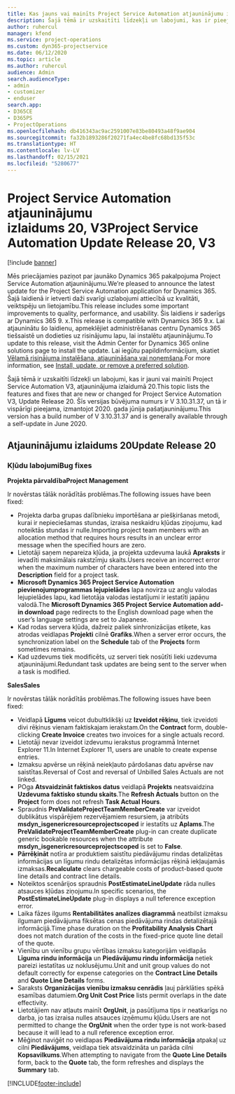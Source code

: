 ```yaml
---
title: Kas jauns vai mainīts Project Service Automation atjauninājumu izlaidumā 20, V3
description: Šajā tēmā ir uzskaitīti līdzekļi un labojumi, kas ir pieejami Project Service Automation atjauninājumu izlaidumā 20, V3
author: ruhercul
manager: kfend
ms.service: project-operations
ms.custom: dyn365-projectservice
ms.date: 06/12/2020
ms.topic: article
ms.author: ruhercul
audience: Admin
search.audienceType:
- admin
- customizer
- enduser
search.app:
- D365CE
- D365PS
- ProjectOperations
ms.openlocfilehash: db416343ac9ac2591007e83be80493a48f9ae904
ms.sourcegitcommit: fa32b1893286f20271fa4ec4be8fc68bd135f53c
ms.translationtype: HT
ms.contentlocale: lv-LV
ms.lasthandoff: 02/15/2021
ms.locfileid: "5280677"
---
```

# <a name="project-service-automation-update-release-20-v3"></a><span data-ttu-id="dbab5-103">Project Service Automation atjauninājumu izlaidums 20, V3</span><span class="sxs-lookup"><span data-stu-id="dbab5-103">Project Service Automation Update Release 20, V3</span></span>

[!include [banner](../includes/psa-now-project-operations.md)]

<span data-ttu-id="dbab5-104">Mēs priecājamies paziņot par jaunāko Dynamics 365 pakalpojuma Project Service Automation atjauninājumu.</span><span class="sxs-lookup"><span data-stu-id="dbab5-104">We’re pleased to announce the latest update for the Project Service Automation application for Dynamics 365.</span></span> <span data-ttu-id="dbab5-105">Šajā laidienā ir ietverti daži svarīgi uzlabojumi attiecībā uz kvalitāti, veiktspēju un lietojamību.</span><span class="sxs-lookup"><span data-stu-id="dbab5-105">This release includes some important improvements to quality, performance, and usability.</span></span> <span data-ttu-id="dbab5-106">Šis laidiens ir saderīgs ar Dynamics 365 9. x.</span><span class="sxs-lookup"><span data-stu-id="dbab5-106">This release is compatible with Dynamics 365 9.x.</span></span> <span data-ttu-id="dbab5-107">Lai atjauninātu šo laidienu, apmeklējiet administrēšanas centru Dynamics 365 tiešsaistē un dodieties uz risinājumu lapu, lai instalētu atjauninājumu.</span><span class="sxs-lookup"><span data-stu-id="dbab5-107">To update to this release, visit the Admin Center for Dynamics 365 online solutions page to install the update.</span></span> <span data-ttu-id="dbab5-108">Lai iegūtu papildinformācijum, skatiet [Vēlamā risinājuma instalēšana, atjaunināšana vai noņemšana](https://docs.microsoft.com/power-platform/admin/install-remove-preferred-solution).</span><span class="sxs-lookup"><span data-stu-id="dbab5-108">For more information, see [Install, update, or remove a preferred solution](https://docs.microsoft.com/power-platform/admin/install-remove-preferred-solution).</span></span>

<span data-ttu-id="dbab5-109">Šajā tēmā ir uzskaitīti līdzekļi un labojumi, kas ir jauni vai mainīti Project Service Automation V3, atjauninājuma izlaidumā 20.</span><span class="sxs-lookup"><span data-stu-id="dbab5-109">This topic lists the features and fixes that are new or changed for Project Service Automation V3, Update Release 20.</span></span> <span data-ttu-id="dbab5-110">Šīs versijas būvējuma numurs ir V 3.10.31.37, un tā ir vispārīgi pieejama, izmantojot 2020. gada jūnija pašatjauninājumu.</span><span class="sxs-lookup"><span data-stu-id="dbab5-110">This version has a build number of V 3.10.31.37 and is generally available through a self-update in June 2020.</span></span>

## <a name="update-release-20"></a><span data-ttu-id="dbab5-111">Atjauninājumu izlaidums 20</span><span class="sxs-lookup"><span data-stu-id="dbab5-111">Update Release 20</span></span>

### <a name="bug-fixes"></a><span data-ttu-id="dbab5-112">Kļūdu labojumi</span><span class="sxs-lookup"><span data-stu-id="dbab5-112">Bug fixes</span></span>

<span data-ttu-id="dbab5-113">**Projekta pārvaldība**</span><span class="sxs-lookup"><span data-stu-id="dbab5-113">**Project Management**</span></span>

<span data-ttu-id="dbab5-114">Ir novērstas tālāk norādītās problēmas.</span><span class="sxs-lookup"><span data-stu-id="dbab5-114">The following issues have been fixed:</span></span>

- <span data-ttu-id="dbab5-115">Projekta darba grupas dalībnieku importēšana ar piešķiršanas metodi, kurai ir nepieciešamas stundas, izraisa neskaidru kļūdas ziņojumu, kad noteiktās stundas ir nulle.</span><span class="sxs-lookup"><span data-stu-id="dbab5-115">Importing project team members with an allocation method that requires hours results in an unclear error message when the specified hours are zero.</span></span>
- <span data-ttu-id="dbab5-116">Lietotāji saņem nepareiza kļūda, ja projekta uzdevuma laukā **Apraksts** ir ievadīti maksimālais rakstzīmju skaits.</span><span class="sxs-lookup"><span data-stu-id="dbab5-116">Users receive an incorrect error when the maximum number of characters have been entered into the **Description** field for a project task.</span></span>
- <span data-ttu-id="dbab5-117">**Microsoft Dynamics 365 Project Service Automation pievienojumprogrammas lejupielādes** lapa novirza uz angļu valodas lejupielādes lapu, kad lietotāja valodas iestatījumi ir iestatīti japāņu valodā.</span><span class="sxs-lookup"><span data-stu-id="dbab5-117">The **Microsoft Dynamics 365 Project Service Automation add-in download** page redirects to the English download page when the user’s language settings are set to Japanese.</span></span>
- <span data-ttu-id="dbab5-118">Kad rodas servera kļūda, dažreiz paliek sinhronizācijas etiķete, kas atrodas veidlapas **Projekti** cilnē **Grafiks**.</span><span class="sxs-lookup"><span data-stu-id="dbab5-118">When a server error occurs, the synchronization label on the **Schedule** tab of the **Projects** form sometimes remains.</span></span>
- <span data-ttu-id="dbab5-119">Kad uzdevums tiek modificēts, uz serveri tiek nosūtīti lieki uzdevuma atjauninājumi.</span><span class="sxs-lookup"><span data-stu-id="dbab5-119">Redundant task updates are being sent to the server when a task is modified.</span></span>

<span data-ttu-id="dbab5-120">**Sales**</span><span class="sxs-lookup"><span data-stu-id="dbab5-120">**Sales**</span></span>

<span data-ttu-id="dbab5-121">Ir novērstas tālāk norādītās problēmas.</span><span class="sxs-lookup"><span data-stu-id="dbab5-121">The following issues have been fixed:</span></span>

- <span data-ttu-id="dbab5-122">Veidlapā **Līgums** veicot dubultklikšķi uz **Izveidot rēķinu**, tiek izveidoti divi rēķinus vienam faktiskajam ierakstam.</span><span class="sxs-lookup"><span data-stu-id="dbab5-122">On the **Contract** form, double-clicking **Create Invoice** creates two invoices for a single actuals record.</span></span>
- <span data-ttu-id="dbab5-123">Lietotāji nevar izveidot izdevumu ierakstus programmā Internet Explorer 11.</span><span class="sxs-lookup"><span data-stu-id="dbab5-123">In Internet Explorer 11, users are unable to create expense entries.</span></span>
- <span data-ttu-id="dbab5-124">Izmaksu apvērse un rēķinā neiekļauto pārdošanas datu apvērse nav saistītas.</span><span class="sxs-lookup"><span data-stu-id="dbab5-124">Reversal of Cost and reversal of Unbilled Sales Actuals are not linked.</span></span>
- <span data-ttu-id="dbab5-125">POga **Atsvaidzināt faktiskos datus** veidlapā **Projekts** neatsvaidzina **Uzdevuma faktisko stundu skaits**.</span><span class="sxs-lookup"><span data-stu-id="dbab5-125">The **Refresh Actuals** button on the **Project** form does not refresh **Task Actual Hours**.</span></span>
- <span data-ttu-id="dbab5-126">Spraudnis **PreValidateProjectTeamMemberCreate** var izveidot dublikātus vispārējiem rezervējamiem resursiem, ja atribūts **msdyn_isgenericresourceprojectscoped** ir iestatīts uz **Aplams**.</span><span class="sxs-lookup"><span data-stu-id="dbab5-126">The **PreValidateProjectTeamMemberCreate** plug-in can create duplicate generic bookable resources when the attribute **msdyn_isgenericresourceprojectscoped** is set to **False**.</span></span>
- <span data-ttu-id="dbab5-127">**Pārrēķināt** notīra ar produktiem saistītu piedāvājumu rindas detalizētas informācijas un līgumu rindu detalizētas informācijas rēķinā iekļaujamās izmaksas.</span><span class="sxs-lookup"><span data-stu-id="dbab5-127">**Recalculate** clears chargeable costs of product-based quote line details and contract line details.</span></span>
- <span data-ttu-id="dbab5-128">Noteiktos scenārijos spraudnis **PostEstimateLineUpdate** rāda nulles atsauces kļūdas ziņojumu.</span><span class="sxs-lookup"><span data-stu-id="dbab5-128">In specific scenarios, the **PostEstimateLineUpdate** plug-in displays a null teference exception error.</span></span>
- <span data-ttu-id="dbab5-129">Laika fāzes ilgums **Rentabilitātes analīzes diagrammā** neatbilst izmaksu ilgumam piedāvājuma fiksētas cenas piedāvājuma rindas detalizētajā informācijā.</span><span class="sxs-lookup"><span data-stu-id="dbab5-129">Time phase duration on the **Profitability Analysis Chart** does not match duration of the costs in the fixed-price quote line detail of the quote.</span></span>
- <span data-ttu-id="dbab5-130">Vienību un vienību grupu vērtības izmaksu kategorijām veidlapās **Līguma rindu informācija** un **Piedāvājumu rindu informācija** netiek pareizi iestatītas uz noklusējumu.</span><span class="sxs-lookup"><span data-stu-id="dbab5-130">Unit and unit group values do not default correctly for expense categories on the **Contract Line Details** and **Quote Line Details** forms.</span></span>
- <span data-ttu-id="dbab5-131">Saraksts **Organizācijas vienību izmaksu cenrādis** ļauj pārklāties spēkā esamības datumiem.</span><span class="sxs-lookup"><span data-stu-id="dbab5-131">**Org Unit Cost Price** lists permit overlaps in the date effectivity.</span></span>
- <span data-ttu-id="dbab5-132">Lietotājiem nav atļauts mainīt **OrgUnit**, ja pasūtījuma tips ir neatkarīgs no darba, jo tas izraisa nulles atsauces izņēmumu kļūdu.</span><span class="sxs-lookup"><span data-stu-id="dbab5-132">Users are not permitted to change the **OrgUnit** when the order type is not work-based because it will lead to a null reference exception error.</span></span>
- <span data-ttu-id="dbab5-133">Mēģinot naviģēt no veidlapas **Piedāvājuma rindu informācija** atpakaļ uz cilni **Piedāvājums**, veidlapa tiek atsvaidzināta un parāda cilni **Kopsavilkums**.</span><span class="sxs-lookup"><span data-stu-id="dbab5-133">When attempting to navigate from the **Quote Line Details** form, back to the **Quote** tab, the form refreshes and displays the **Summary** tab.</span></span>


[!INCLUDE[footer-include](../includes/footer-banner.md)]